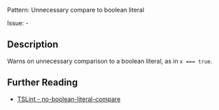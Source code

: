 Pattern: Unnecessary compare to boolean literal

Issue: -

## Description

Warns on unnecessary comparison to a boolean literal, as in `x === true`.

## Further Reading

* [TSLint - no-boolean-literal-compare](https://palantir.github.io/tslint/rules/no-boolean-literal-compare)